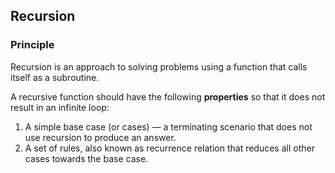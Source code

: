 ## Recursion

### Principle
Recursion is an approach to solving problems using a function that calls itself as a subroutine.

A recursive function should have the following **properties** so that it does not result in an infinite loop:

1. A simple base case (or cases) — a terminating scenario that does not use recursion to produce an answer.
2. A set of rules, also known as recurrence relation that reduces all other cases towards the base case.